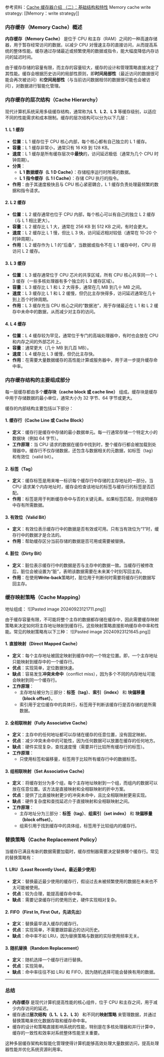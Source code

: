 参考资料：[Cache 缓存器介绍 （二）：基础结构和特性](https://zhuanlan.zhihu.com/p/343870184)
Memory cache write strategy: [[Memory：write strategy]]
### 内存缓存（Memory Cache）概述

**内存缓存（Memory Cache）** 是位于 CPU 和主存（RAM）之间的一种高速存储器，用于暂存经常访问的数据，以减少 CPU 对慢速主存的直接访问，从而提高系统的整体性能。缓存通过存储最近或频繁使用的数据或指令，能大幅度降低内存访问的延迟时间。

由于缓存存储的容量有限，而主存的容量较大，缓存的设计和管理策略直接决定了其性能。缓存会根据历史访问的局部性原则，即**时间局部性**（最近访问的数据很可能会再次被访问）和**空间局部性**（与当前访问数据相邻的数据很可能也会被访问），对数据进行智能化管理。

### 内存缓存的层次结构（Cache Hierarchy）

现代计算机系统采用多级缓存结构，通常称为**L 1**、**L 2**、**L 3** 等缓存级别，以适应不同的性能需求和成本限制。缓存的层次结构可以分为以下几层：

#### 1. **L 1 缓存**
- **位置**：L 1 缓存位于 CPU 核心内部，每个核心都有自己独立的 L 1 缓存。
- **容量**：L 1 缓存非常小，通常只有 16 KB 到 128 KB。
- **速度**：L 1 缓存是所有缓存层次中**最快**的，访问延迟极低（通常为几个 CPU 时钟周期）。
- **分类**：
  - **L 1 数据缓存（L 1 D Cache）**：存储程序运行时所需的数据。
  - **L 1 指令缓存（L 1 I Cache）**：存储 CPU 执行的指令。
- **作用**：由于其速度极快且与 CPU 核心紧密耦合，L 1 缓存负责处理最频繁的数据和指令请求。

#### 2. **L 2 缓存**
- **位置**：L 2 缓存通常也位于 CPU 内部，每个核心可以有自己的独立 L 2 缓存（与 L 1 相比更大）。
- **容量**：L 2 缓存比 L 1 大，通常在 256 KB 到 512 KB 之间，有时会更大。
- **速度**：L 2 缓存比 L 1 慢，但比 L 3 快，访问延迟相对较低（通常在 10-20 个时钟周期）。
- **作用**：L 2 缓存作为 L 1 的“后备”，当数据或指令不在 L 1 缓存中时，CPU 将访问 L 2 缓存。

#### 3. **L 3 缓存**
- **位置**：L 3 缓存通常位于 CPU 芯片的共享区域，所有 CPU 核心共享同一个 L 3 缓存（一些多核处理器有多个独立的 L 3 缓存区域）。
- **容量**：L 3 缓存比 L 1 和 L 2 大得多，通常在几 MB 到几十 MB 之间。
- **速度**：L 3 缓存比 L 1 和 L 2 缓慢，但仍比主存快得多，访问延迟通常在几十到上百个时钟周期。
- **作用**：L 3 缓存充当 CPU 核心之间的“数据池”，用于存储最近在 L 1 和 L 2 缓存中未命中的数据，从而减少对主存的访问。

#### 4. **L 4 缓存**
- **位置**：L 4 缓存较为罕见，通常位于专门的高端处理器中，有时也会放在 CPU 和内存之间的外部芯片上。
- **容量**：通常更大（几十 MB 到几百 MB）。
- **速度**：L 4 缓存比 L 3 缓慢，但仍比主存快。
- **作用**：在需要大量数据缓存的高性能计算或服务器中，用于进一步提升缓存命中率。

### 内存缓存结构的主要组成部分

每一层缓存都由多个**缓存块（cache block 或 cache line）** 组成。缓存块是缓存中用于存储数据的最小单位，通常大小为 32 字节、64 字节或更大。

缓存的内部结构主要包括以下部分：

#### 1. **缓存行（Cache Line 或 Cache Block）**
- **定义**：缓存行是缓存中存储的最小数据单元。每一行通常存储一个特定大小的数据块（例如 64 字节）。
- **工作原理**：当 CPU 请求的数据在缓存中找到时，整个缓存行都会被加载到处理器中。缓存行不仅存储数据，还包含与数据相关的元数据，如标签（tag）和有效位（valid bit）。

#### 2. **标签（Tag）**
- **定义**：缓存标签是用来唯一标识每个缓存行中存储的主存地址的一部分。当 CPU 请求某个内存地址时，缓存会检查该地址的标签与缓存行的标签是否匹配。
- **作用**：标签是用于判断缓存命中与否的关键元素。如果标签匹配，则说明缓存中存有所需数据。

#### 3. **有效位（Valid Bit）**
- **定义**：有效位表示缓存行中的数据是否有效或可用。只有当有效位为“1”时，缓存行中的数据才是合法的。
- **作用**：帮助缓存区分当前存储的数据是否可用或需要被替换。

#### 4. **脏位（Dirty Bit）**
- **定义**：脏位表示缓存行中的数据是否与主存中的数据一致。当缓存行被修改后，脏位会被设置为“脏”，表明该数据需要在未来某个时刻写回主存。
- **作用**：在使用**Write-back**策略时，脏位用于判断何时需要将缓存行的数据写回主存。

### 缓存映射策略（Cache Mapping）
地址组成：
![[Pasted image 20240923121711.png]]

由于缓存容量有限，不可能将整个主存的数据都存储在缓存中，因此需要缓存映射策略来决定如何将主存地址映射到缓存行。这些映射策略直接影响缓存命中率和性能。常见的映射策略有以下三种：
![[Pasted image 20240923121645.png]]
#### 1. **直接映射（Direct Mapped Cache）**
- **定义**：每个主存地址被固定映射到缓存中的一个特定位置。即，一个主存地址只能映射到缓存中的一个缓存行。
- **优点**：实现简单，定位数据快速。
- **缺点**：容易发生**冲突未命中**（conflict miss），因为多个不同的内存地址可能会映射到同一个缓存行。
- **工作原理**：
  - 主存地址被分为三部分：**标签（tag）**、**索引（index）** 和 **块偏移量（block offset）**。
  - 索引用于定位缓存中的具体行，标签用于判断该缓存行是否存储的是所需数据。

#### 2. **全相联映射（Fully Associative Cache）**
- **定义**：主存中的任何地址都可以存储在缓存的任意位置，没有固定映射。
- **优点**：减少冲突未命中的可能性，因为任何数据可以放置在缓存的任何地方。
- **缺点**：硬件实现复杂，查找速度慢（需要并行比较所有缓存行的标签）。
- **工作原理**：
  - 只使用标签和偏移量，标签用于比较所有缓存行中的数据标签。

#### 3. **组相联映射（Set Associative Cache）**
- **定义**：将缓存划分为多个组，每个主存地址映射到一个组，而组内的数据可以放在任意位置。该方法是直接映射和全相联映射的折中方案。
- **优点**：提供了比直接映射更少的冲突未命中，且比全相联映射更易实现。
- **缺点**：硬件复杂度和查找延迟介于直接映射和全相联映射之间。
- **工作原理**：
  - 主存地址分为三部分：**标签（tag）**、**组索引（set index）** 和 **块偏移量（block offset）**。
  - 组索引用于找到缓存中的具体组，标签用于比较组内的缓存行。

### 替换策略（Cache Replacement Policy）

当缓存已满且有新的数据需要加载时，缓存控制器需要决定替换哪个缓存行。常见的替换策略有：

#### 1. **LRU（Least Recently Used，最近最少使用）**
- **定义**：替换最近最少使用的缓存行，假设过去未被频繁使用的数据在未来也不太可能被使用。
- **优点**：较为合理，能提高缓存命中率。
- **缺点**：需要记录缓存行的使用历史，硬件实现相对复杂。

#### 2. **FIFO（First In, First Out，先进先出）**
- **定义**：替换最早进入缓存的缓存行。
- **优点**：实现简单，不需要跟踪最近的访问历史。
- **缺点**：命中率不如 LRU，因为替换策略与数据的实际使用频率无关。

#### 3. **随机替换（Random Replacement）**
- **定义**：随机选择一个缓存行进行替换。
- **优点**：实现简单。
- **缺点**：命中率往往不如 LRU 和 FIFO，因为随机选择可能会替换有用的数据。

---

### 总结

- **内存缓存** 是现代计算机提高性能的核心组件，位于 CPU 和主存之间，用于减少内存访问的延迟。
- 缓存通过**层次结构（L 1、L 2、L 3）** 和不同的**映射策略** 来管理数据，并通过替换策略来优化数据存取和缓存命中率。
- 缓存的设计和策略直接影响系统的性能，特别是在多核处理器和并行计算中，缓存的一致性和效率对系统整体性能至关重要。

这种多层缓存架构和智能化管理使得计算机能够高效处理大量数据访问，提高处理器性能并优化系统资源利用率。